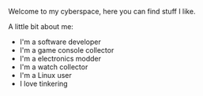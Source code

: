 Welcome to my cyberspace, here you can find stuff I like.

A little bit about me:

* I'm a software developer
* I'm a game console collector
* I'm a electronics modder
* I'm a watch collector
* I'm a Linux user
* I love tinkering